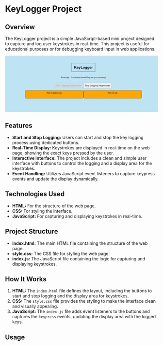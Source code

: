 # KeyLogger Project

## Overview

The KeyLogger project is a simple JavaScript-based mini project designed to capture and log user keystrokes in real-time. This project is useful for educational purposes or for debugging keyboard input in web applications.

![KeyLogger Screenshot](https://github.com/atharvakasodekar04/Key-Logger/blob/master/Demo.png)

## Features

- **Start and Stop Logging:** Users can start and stop the key logging process using dedicated buttons.
- **Real-Time Display:** Keystrokes are displayed in real-time on the web page, showing the exact keys pressed by the user.
- **Interactive Interface:** The project includes a clean and simple user interface with buttons to control the logging and a display area for the keystrokes.
- **Event Handling:** Utilizes JavaScript event listeners to capture keypress events and update the display dynamically.

## Technologies Used

- **HTML:** For the structure of the web page.
- **CSS:** For styling the interface.
- **JavaScript:** For capturing and displaying keystrokes in real-time.

## Project Structure

- **index.html:** The main HTML file containing the structure of the web page.
- **style.css:** The CSS file for styling the web page.
- **index.js:** The JavaScript file containing the logic for capturing and displaying keystrokes.

## How It Works

1. **HTML:** The `index.html` file defines the layout, including the buttons to start and stop logging and the display area for keystrokes.
2. **CSS:** The `style.css` file provides the styling to make the interface clean and visually appealing.
3. **JavaScript:** The `index.js` file adds event listeners to the buttons and captures the `keypress` events, updating the display area with the logged keys.

## Usage

